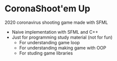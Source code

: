 # CoronaShoot'em Up
2020 coronavirus shooting game made with SFML

* Naive implementation with SFML and C++
* Just for programming study material (not for fun)
  * For understanding game loop
  * For understanding making game with OOP
  * For studing game libraries
